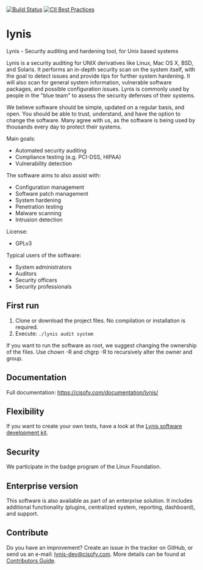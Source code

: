 [![Build Status](https://travis-ci.org/CISOfy/lynis.svg?branch=master)](https://travis-ci.org/CISOfy/lynis)
[![CII Best Practices](https://bestpractices.coreinfrastructure.org/projects/96/badge)](https://bestpractices.coreinfrastructure.org/projects/96)

lynis
=====

Lynis - Security auditing and hardening tool, for Unix based systems

Lynis is a security auditing for UNIX derivatives like Linux, Mac OS X, BSD, and Solaris. It performs an in-depth security scan on the system itself, with the goal to detect issues and provide tips for further system hardening. It will also scan for general system information, vulnerable software packages, and possible configuration issues. Lynis is commonly used by people in the "blue team" to assess the security defenses of their systems.

We believe software should be simple, updated on a regular basis, and open. You should be able to trust, understand, and have the option to change the software. Many agree with us, as the software is being used by thousands every day to protect their systems.

Main goals:
- Automated security auditing
- Compliance testing (e.g. PCI-DSS, HIPAA)
- Vulnerability detection

The software aims to also assist with:
- Configuration management
- Software patch management
- System hardening
- Penetration testing
- Malware scanning
- Intrusion detection

License:
- GPLv3

Typical users of the software:
- System administrators
- Auditors
- Security officers
- Security professionals


## First run

1. Clone or download the project files. No compilation or installation is required.
2. Execute: `./lynis audit system`

If you want to run the software as root, we suggest changing the ownership of the files. Use chown -R and chgrp -R to recursively alter the owner and group.

## Documentation
Full documentation: https://cisofy.com/documentation/lynis/

## Flexibility
If you want to create your own tests, have a look at the [Lynis software development kit](https://github.com/CISOfy/lynis-sdk).

## Security
We participate in the badge program of the Linux Foundation.

## Enterprise version
This software is also available as part of an enterprise solution. It includes additional functionality (plugins, centralized system, reporting, dashboard), and support.

## Contribute
Do you have an improvement? Create an issue in the tracker on GitHub, or send us an e-mail: lynis-dev@cisofy.com.
More details can be found at [Contributors Guide](https://github.com/CISOfy/lynis/blob/master/CONTRIBUTIONS.md).

